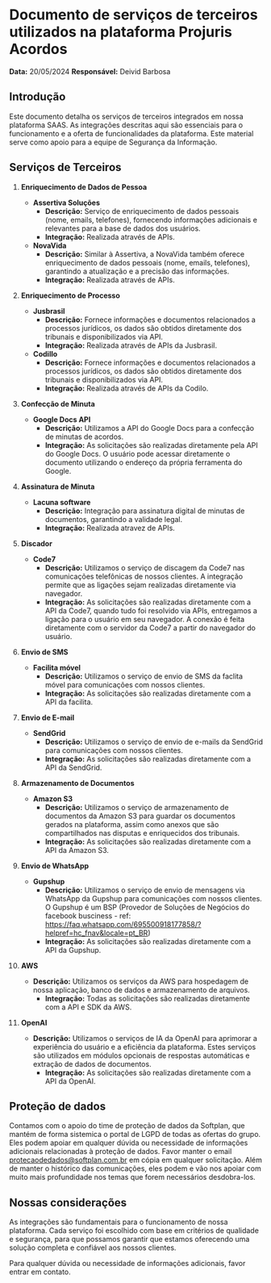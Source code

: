 # Documento de serviços de terceiros utilizados na plataforma Projuris Acordos

**Data:** 20/05/2024
**Responsável:** Deivid Barbosa

## Introdução

Este documento detalha os serviços de terceiros integrados em nossa plataforma SAAS. As integrações descritas aqui são
essenciais para o funcionamento e a oferta de funcionalidades da plataforma. Este material serve como apoio para a
equipe de Segurança da Informação.

## Serviços de Terceiros

1. **Enriquecimento de Dados de Pessoa**
	- **Assertiva Soluções**
		- **Descrição:** Serviço de enriquecimento de dados pessoais (nome, emails, telefones), fornecendo informações
		  adicionais e relevantes
		  para a base de dados dos usuários.
		- **Integração:** Realizada através de APIs.
	- **NovaVida**
		- **Descrição:** Similar à Assertiva, a NovaVida também oferece enriquecimento de dados pessoais (nome, emails,
		  telefones), garantindo a
		  atualização e a precisão das informações.
		- **Integração:** Realizada através de APIs.

2. **Enriquecimento de Processo**
	- **Jusbrasil**
		- **Descrição:** Fornece informações e documentos relacionados a processos jurídicos, os dados são obtidos
		  diretamente dos tribunais e disponibilizados via API.
		- **Integração:** Realizada através de APIs da Jusbrasil.
	- **Codillo**
		- **Descrição:** Fornece informações e documentos relacionados a processos jurídicos, os dados são obtidos
		  diretamente dos tribunais e disponibilizados via API.
		- **Integração:** Realizada através de APIs da Codilo.

3. **Confecção de Minuta**
	- **Google Docs API**
		- **Descrição:** Utilizamos a API do Google Docs para a confecção de minutas de acordos.
		- **Integração:** As solicitações são realizadas diretamente pela API do Google Docs. O usuário pode acessar
		  diretamente o documento utilizando o endereço da própria ferramenta do Google.

4. **Assinatura de Minuta**
	- **Lacuna software**
		- **Descrição:** Integração para assinatura digital de minutas de documentos, garantindo a validade legal.
		- **Integração:** Realizada atravez de APIs.

5. **Discador**
	- **Code7**
		- **Descrição:** Utilizamos o serviço de discagem da Code7 nas comunicações telefônicas
		  de nossos clientes. A integração permite que as ligações sejam realizadas diretamente via navegador.
		- **Integração:** As solicitações são realizadas diretamente com a API da Code7, quando tudo foi resolvido via
		  APIs, entregamos a ligação para o usuário em seu navegador. A conexão é feita diretamente com o servidor da
		  Code7 a partir do navegador do usuário.
6. **Envio de SMS**
	- **Facilita móvel**
		- **Descrição:** Utilizamos o serviço de envio de SMS da faclita móvel para comunicações com nossos clientes.
		- **Integração:** As solicitações são realizadas diretamente com a API da facilita.
7. **Envio de E-mail**
	- **SendGrid**
		- **Descrição:** Utilizamos o serviço de envio de e-mails da SendGrid para comunicações com nossos clientes.
		- **Integração:** As solicitações são realizadas diretamente com a API da SendGrid.
8. **Armazenamento de Documentos**
	- **Amazon S3**
		- **Descrição:** Utilizamos o serviço de armazenamento de documentos da Amazon S3 para guardar os documentos
		  gerados na plataforma, assim como anexos que são compartilhados nas disputas e enriquecidos dos tribunais.
		- **Integração:** As solicitações são realizadas diretamente com a API da Amazon S3.
9. **Envio de WhatsApp**
	- **Gupshup**
		- **Descrição:** Utilizamos o serviço de envio de mensagens via WhatsApp da Gupshup para comunicações com nossos
		  clientes. O Gupshup é um BSP (Provedor de Soluções de Negócios do facebook busciness -
		  ref: https://faq.whatsapp.com/695500918177858/?helpref=hc_fnav&locale=pt_BR)
		- **Integração:** As solicitações são realizadas diretamente com a API da Gupshup.
10. **AWS**
	- **Descrição:** Utilizamos os serviços da AWS para hospedagem de nossa aplicação, banco de dados e armazenamento de
	  arquivos.
		- **Integração:** Todas as solicitações são realizadas diretamente com a API e SDK da AWS.

11. **OpenAI**
	- **Descrição:** Utilizamos o serviços de IA da OpenAI para aprimorar a experiência do usuário e a eficiência da
	  plataforma. Estes serviços são utilizados em módulos opcionais de respostas automáticas e extração de dados de
	  documentos.
		- **Integração:** As solicitações são realizadas diretamente com a API da OpenAI.

## Proteção de dados

Contamos com o apoio do time de proteção de dados da Softplan, que mantém de forma sistemica o portal de LGPD de todas
as ofertas do grupo. Eles podem apoiar em qualquer dúvida ou necessidade de informações adicionais relacionadas à
proteção de dados.
Favor manter o email protecaodedados@softplan.com.br em cópia em qualquer solicitação. Além de manter o histórico das
comunicações, eles podem e vão nos apoiar com muito mais profundidade nos temas que forem necessários desdobra-los.

## Nossas considerações
As integrações são fundamentais para o funcionamento de nossa plataforma. Cada serviço foi escolhido
com base em critérios de qualidade e segurança, para que possamos garantir que estamos oferecendo uma solução completa e
confiável aos nossos clientes.

Para qualquer dúvida ou necessidade de informações adicionais, favor entrar em contato.




